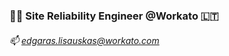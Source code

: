 ### 👨‍🚀 Site Reliability Engineer @Workato 🇱🇹
###### 📫 [edgaras.lisauskas@workato.com](mailto:edgaras.lisauskas@workato.com)

<!--
**elisauskas/elisauskas** is a ✨ _special_ ✨ repository because its `README.md` (this file) appears on your GitHub profile.

Here are some ideas to get you started:

- 🔭 I’m currently working on ...
- 🌱 I’m currently learning ...
- 👯 I’m looking to collaborate on ...
- 🤔 I’m looking for help with ...
- 💬 Ask me about ...
- 📫 How to reach me: ...
- 😄 Pronouns: ...
- ⚡ Fun fact: ...
-->
